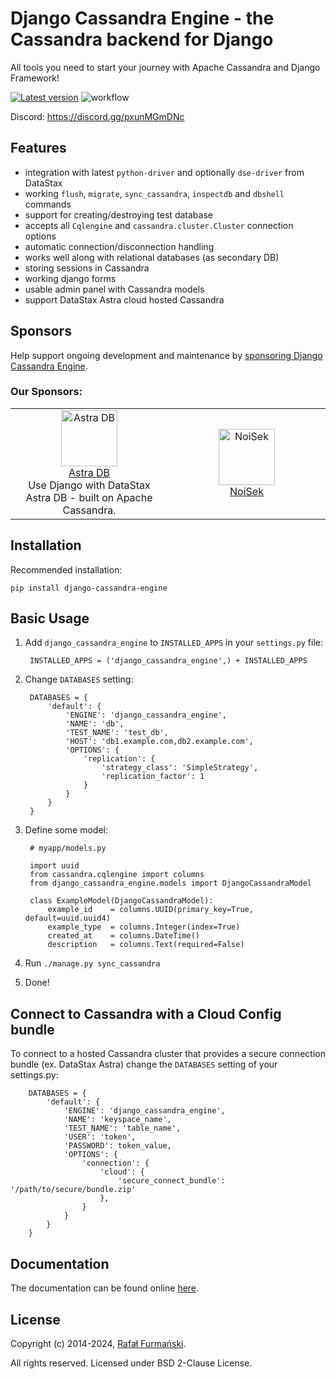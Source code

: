 
# Django Cassandra Engine - the Cassandra backend for Django #

All tools you need to start your journey with Apache Cassandra and Django Framework!

[![Latest version](https://img.shields.io/pypi/v/django-cassandra-engine.svg "Latest version")](https://pypi.python.org/pypi/django-cassandra-engine/)
![workflow](https://github.com/r4fek/django-cassandra-engine/actions/workflows/tox.yml/badge.svg)

Discord: https://discord.gg/pxunMGmDNc
## Features ##

* integration with latest `python-driver` and optionally `dse-driver` from DataStax
* working `flush`, `migrate`, `sync_cassandra`, `inspectdb` and
  `dbshell` commands
* support for creating/destroying test database
* accepts all `Cqlengine` and `cassandra.cluster.Cluster` connection options
* automatic connection/disconnection handling
* works well along with relational databases (as secondary DB)
* storing sessions in Cassandra
* working django forms
* usable admin panel with Cassandra models
* support DataStax Astra cloud hosted Cassandra

## Sponsors ##
Help support ongoing development and maintenance by [sponsoring Django Cassandra Engine](https://github.com/sponsors/r4fek).

### Our Sponsors: ###
<table><tr>
<td align="center" width="300" ><a href="https://astra.dev/3xPljcu"><img src="https://www.datastax.com/sites/default/files/2021-07/astra-negative-square.png" width="90" height="90" alt="Astra DB" /><br />Astra DB</a><br/>Use Django with DataStax Astra DB - built on Apache Cassandra.</td>
<td align="center" width="300" ><a href="https://github.com/NoiSek"><img src="https://avatars.githubusercontent.com/u/631328?v=4" width="90" height="90" alt="NoiSek" /><br/>NoiSek</a></td>
</tr></table>


## Installation ##

Recommended installation:

    pip install django-cassandra-engine

## Basic Usage ##

1. Add `django_cassandra_engine` to `INSTALLED_APPS` in your `settings.py` file:

        INSTALLED_APPS = ('django_cassandra_engine',) + INSTALLED_APPS

2. Change `DATABASES` setting:

        DATABASES = {
            'default': {
                'ENGINE': 'django_cassandra_engine',
                'NAME': 'db',
                'TEST_NAME': 'test_db',
                'HOST': 'db1.example.com,db2.example.com',
                'OPTIONS': {
                    'replication': {
                        'strategy_class': 'SimpleStrategy',
                        'replication_factor': 1
                    }
                }
            }
        }

3. Define some model:

        # myapp/models.py

        import uuid
        from cassandra.cqlengine import columns
        from django_cassandra_engine.models import DjangoCassandraModel

        class ExampleModel(DjangoCassandraModel):
            example_id    = columns.UUID(primary_key=True, default=uuid.uuid4)
            example_type  = columns.Integer(index=True)
            created_at    = columns.DateTime()
            description   = columns.Text(required=False)

4. Run `./manage.py sync_cassandra`
5. Done!

## Connect to Cassandra with a Cloud Config bundle ##
To connect to a hosted Cassandra cluster that provides a secure connection bundle (ex. DataStax Astra) change the `DATABASES` setting of your settings.py:

        DATABASES = {
            'default': {
                'ENGINE': 'django_cassandra_engine',
                'NAME': 'keyspace_name',
                'TEST_NAME': 'table_name',
                'USER': 'token',
                'PASSWORD': token_value,
                'OPTIONS': {
                    'connection': {
                        'cloud': {
                            'secure_connect_bundle': '/path/to/secure/bundle.zip'
                        },
                    }
                }
            }
        }

## Documentation ##

The documentation can be found online [here](http://r4fek.github.io/django-cassandra-engine/).

## License ##
Copyright (c) 2014-2024, [Rafał Furmański](https://linkedin.com/in/furmanski).

All rights reserved. Licensed under BSD 2-Clause License.
